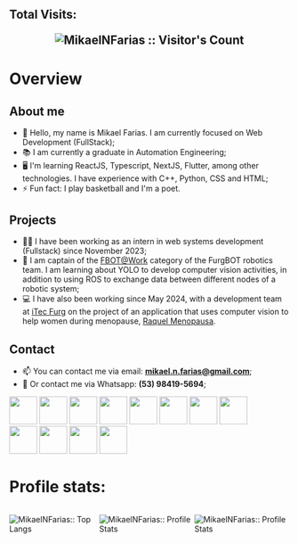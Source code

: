 ## Total Visits: <p align="center"><img src="https://profile-counter.glitch.me/{MikaelNFarias}/count.svg" alt="MikaelNFarias :: Visitor's Count" /></p>
# Overview


## About me

- :boy: Hello, my name is Mikael Farias. I am currently focused on Web Development (FullStack);
- :books: I am currently a graduate in Automation Engineering;
- :desktop_computer: I'm learning ReactJS, Typescript, NextJS, Flutter, among other technologies. I have experience with C++, Python, CSS and HTML;
- ⚡ Fun fact: I play basketball and I'm a poet.

## Projects
- :man_office_worker: I have been working as an intern in web systems development (Fullstack) since November 2023;
- :robot: I am captain of the [FBOT@Work](https://github.com/FBOTWork) category of the FurgBOT robotics team. I am learning about YOLO to develop computer vision activities, in addition to using ROS to exchange data between different nodes of a robotic system;
- :computer: I have also been working since May 2024, with a development team at [iTec Furg](https://itecfurg.org/) on the project of an application that uses computer vision to help women during menopause, [Raquel Menopausa](https://www.raquelmenopausa.com/).

## Contact
- :mailbox: You can contact me via email: **mikael.n.farias@gmail.com**;
- :iphone: Or contact me via Whatsapp: **(53) 98419-5694**;


<div style="display=inline-block">
  <img src="https://cdn.jsdelivr.net/gh/devicons/devicon/icons/react/react-original.svg" height=50/>
  <img src="https://cdn.jsdelivr.net/gh/devicons/devicon@latest/icons/typescript/typescript-original.svg" height=50/>
  <img src="https://cdn.jsdelivr.net/gh/devicons/devicon/icons/figma/figma-original.svg" height=50/>
  <img src="https://cdn.jsdelivr.net/gh/devicons/devicon/icons/html5/html5-original.svg" height=50/>
  <img src="https://cdn.jsdelivr.net/gh/devicons/devicon/icons/css3/css3-original.svg" height=50/> 
  <img src="https://cdn.jsdelivr.net/gh/devicons/devicon@latest/icons/dbeaver/dbeaver-original.svg" height=50/>
  <img src="https://cdn.jsdelivr.net/gh/devicons/devicon@latest/icons/postgresql/postgresql-original-wordmark.svg" height=50/>
  <img src="https://cdn.jsdelivr.net/gh/devicons/devicon@latest/icons/mongodb/mongodb-original-wordmark.svg" height=50/>
</div>
<div style="display=inline-block">
  <img src="https://cdn.jsdelivr.net/gh/devicons/devicon@latest/icons/linux/linux-original.svg" height=50/>
  <img src="https://cdn.jsdelivr.net/gh/devicons/devicon@latest/icons/ros/ros-original-wordmark.svg" height=50/> 
  <img src="https://cdn.jsdelivr.net/gh/devicons/devicon@latest/icons/cplusplus/cplusplus-original.svg" height=50/>
  <img src="https://cdn.jsdelivr.net/gh/devicons/devicon/icons/python/python-original.svg" height=50/>
</div>

# Profile stats:

<div style="display: flex;">
  <p style="display: inline-block;"><img src="https://github-readme-stats.vercel.app/api/top-langs/?username=MikaelNFarias&langs_count=10&theme=synthwave&layout=compact" alt="MikaelNFarias:: Top Langs" /></p>
  <p style="display: inline-block;"><img src="https://github-readme-stats.vercel.app/api?username=MikaelNFarias&show_icons=true&theme=synthwave" alt="MikaelNFarias:: Profile Stats" /></p>
  <p style="display: inline-block;"><img src="https://github-readme-streak-stats.herokuapp.com/?user=MikaelNFarias&theme=synthwave" alt="MikaelNFarias:: Profile Stats" /></p>
</div>  

